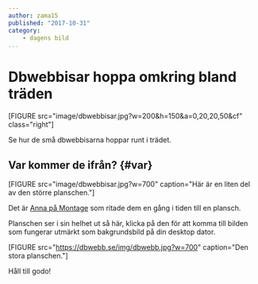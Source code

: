 ```yaml
---
author: zama15
published: "2017-10-31"
category:
    - dagens bild
...
```

Dbwebbisar hoppa omkring bland träden
==================================

[FIGURE src="image/dbwebbisar.jpg?w=200&h=150&a=0,20,20,50&cf" class="right"]

Se hur de små dbwebbisarna hoppar runt i trädet.


<!--more-->



Var kommer de ifrån? {#var}
-----------------------------------

[FIGURE src="image/dbwebbisar.jpg?w=700" caption="Här är en liten del av den större planschen."]

Det är [Anna på Montage](http://montage.se/) som ritade dem en gång i tiden till en plansch.

Planschen ser i sin helhet ut så här, klicka på den för att komma till bilden som fungerar utmärkt som bakgrundsbild på din desktop dator.

[FIGURE src="https://dbwebb.se/img/dbwebb.jpg?w=700" caption="Den stora planschen."]

Håll till godo!
